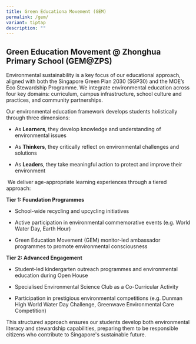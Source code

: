```yaml
---
title: Green Educationa Movement (GEM)
permalink: /gem/
variant: tiptap
description: ""
---
```

<h2><strong>Green Education Movement @ Zhonghua Primary School (GEM@ZPS)</strong></h2>
<p>Environmental sustainability is a key focus of our educational approach,
aligned with both the Singapore Green Plan 2030 (SGP30) and the MOE’s Eco
Stewardship Programme. We integrate environmental education across four
key domains: curriculum, campus infrastructure, school culture and practices,
and community partnerships.</p>
<p>Our environmental education framework develops students holistically through
three dimensions:</p>
<ul data-tight="true" class="tight">
<li>
<p>As <strong>Learners</strong>, they develop knowledge and understanding
of environmental issues</p>
</li>
<li>
<p>As <strong>Thinkers</strong>, they critically reflect on environmental
challenges and solutions</p>
</li>
<li>
<p>As <strong>Leaders</strong>, they take meaningful action to protect and
improve their environment</p>
</li>
</ul>
<p>&nbsp;We deliver age-appropriate learning experiences through a tiered
approach:</p>
<p><strong>Tier 1: Foundation Programmes</strong>
</p>
<ul data-tight="true" class="tight">
<li>
<p>School-wide recycling and upcycling initiatives</p>
</li>
<li>
<p>Active participation in environmental commemorative events (e.g. World
Water Day, Earth Hour)</p>
</li>
<li>
<p>Green Education Movement (GEM) monitor-led ambassador programmes to promote
environmental consciousness</p>
</li>
</ul>
<p><strong>Tier 2: Advanced Engagement</strong>
</p>
<ul data-tight="true" class="tight">
<li>
<p>Student-led kindergarten outreach programmes and environmental education
during Open House</p>
</li>
<li>
<p>Specialised Environmental Science Club as a Co-Curricular Activity</p>
</li>
<li>
<p>Participation in prestigious environmental competitions (e.g. Dunman High
World Water Day Challenge, Greenwave Environmental Care Competition)</p>
</li>
</ul>
<p>This structured approach ensures our students develop both environmental
literacy and stewardship capabilities, preparing them to be responsible
citizens who contribute to Singapore's sustainable future.</p>